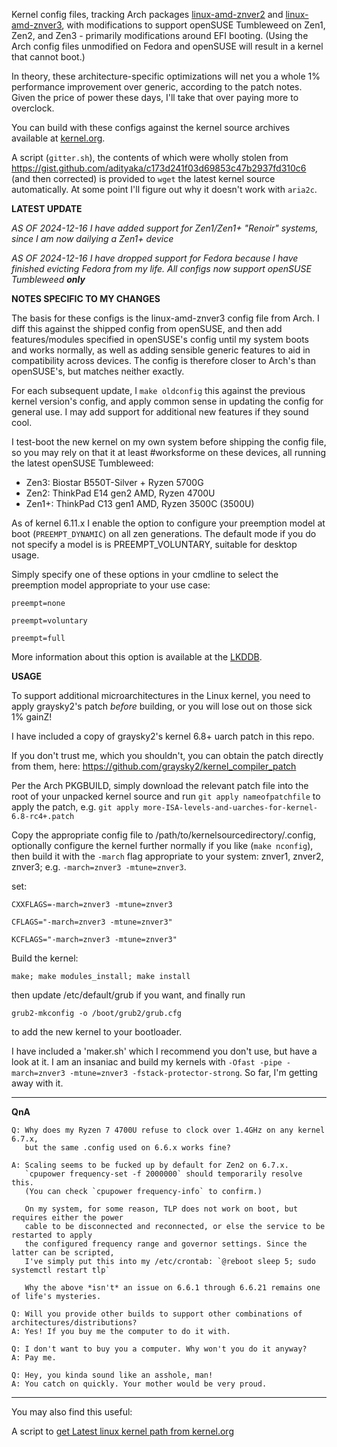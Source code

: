 Kernel config files, tracking Arch packages [linux-amd-znver2](https://aur.archlinux.org/packages/linux-amd-znver2 "linux-amd-znver2") and [linux-amd-znver3](https://aur.archlinux.org/packages/linux-amd-znver3 "linux-amd-znver3"), with modifications to support openSUSE Tumbleweed on Zen1, Zen2, and Zen3 - primarily modifications around EFI booting. (Using the Arch config files unmodified on Fedora and openSUSE will result in a kernel that cannot boot.)

In theory, these architecture-specific optimizations will net you a whole 1% performance improvement over generic, according to the patch notes. Given the price of power these days, I'll take that over paying more to overclock.

You can build with these configs against the kernel source archives available at [kernel.org](https://kernel.org).

A script (`gitter.sh`), the contents of which were wholly stolen from https://gist.github.com/adityaka/c173d241f03d69853c47b2937fd310c6 (and then corrected) is provided to `wget` the latest kernel source automatically. At some point I'll figure out why it doesn't work with `aria2c`.

**LATEST UPDATE**

_AS OF 2024-12-16 I have added support for Zen1/Zen1+ "Renoir" systems, since I am now dailying a Zen1+ device_

_AS OF 2024-12-16 I have dropped support for Fedora because I have finished evicting Fedora from my life. All configs now support openSUSE Tumbleweed **only**_

**NOTES SPECIFIC TO MY CHANGES**

The basis for these configs is the linux-amd-znver3 config file from Arch. I diff this against the shipped config from openSUSE, and then add features/modules specified in openSUSE's config until my system boots and works normally, as well as adding sensible generic features to aid in compatibility across devices. The config is therefore closer to Arch's than openSUSE's, but matches neither exactly.

For each subsequent update, I `make oldconfig` this against the previous kernel version's config, and apply common sense in updating the config for general use. I may add support for additional new features if they sound cool.

I test-boot the new kernel on my own system before shipping the config file, so you may rely on that it at least #worksforme on these devices, all running the latest openSUSE Tumbleweed:

* Zen3: Biostar B550T-Silver + Ryzen 5700G
* Zen2: ThinkPad E14 gen2 AMD, Ryzen 4700U
* Zen1+: ThinkPad C13 gen1 AMD, Ryzen 3500C (3500U)

As of kernel 6.11.x I enable the option to configure your preemption model at boot (`PREEMPT_DYNAMIC`) on all zen generations. The default mode if you do not specify a model is is PREEMPT_VOLUNTARY, suitable for desktop usage.

Simply specify one of these options in your cmdline to select the preemption model appropriate to your use case:

`preempt=none`

`preempt=voluntary`

`preempt=full`

More information about this option is available at the [LKDDB](https://cateee.net/lkddb/web-lkddb/PREEMPT_DYNAMIC.html).



**USAGE**

To support additional microarchitectures in the Linux kernel, you need to apply graysky2's patch *before* building, or you will lose out on those sick 1% gainZ!

I have included a copy of graysky2's kernel 6.8+ uarch patch in this repo.

If you don't trust me, which you shouldn't, you can obtain the patch directly from them, here:
https://github.com/graysky2/kernel_compiler_patch

Per the Arch PKGBUILD, simply download the relevant patch file into the root of your unpacked kernel source and run `git apply nameofpatchfile` to apply the patch, 
 e.g. `git apply more-ISA-levels-and-uarches-for-kernel-6.8-rc4+.patch`

Copy the appropriate config file to /path/to/kernelsourcedirectory/.config, optionally configure the kernel further normally if you like (`make nconfig`), then build it with the `-march` flag appropriate to your system: znver1, znver2, znver3; e.g. `-march=znver3 -mtune=znver3`.

set:

`CXXFLAGS=-march=znver3 -mtune=znver3`

`CFLAGS="-march=znver3 -mtune=znver3"`

`KCFLAGS="-march=znver3 -mtune=znver3"` 

Build the kernel:

`make; make modules_install; make install`

then update /etc/default/grub if you want, and finally run 

`grub2-mkconfig -o /boot/grub2/grub.cfg`

to add the new kernel to your bootloader.

I have included a 'maker.sh' which I recommend you don't use, but have a look at it. I am an insaniac and build my kernels with `-Ofast -pipe -march=znver3 -mtune=znver3 -fstack-protector-strong`. So far, I'm getting away with it.

------------

**QnA**


    Q: Why does my Ryzen 7 4700U refuse to clock over 1.4GHz on any kernel 6.7.x, 
       but the same .config used on 6.6.x works fine?

    A: Scaling seems to be fucked up by default for Zen2 on 6.7.x. 
       `cpupower frequency-set -f 2000000` should temporarily resolve this. 
       (You can check `cpupower frequency-info` to confirm.)

       On my system, for some reason, TLP does not work on boot, but requires either the power
       cable to be disconnected and reconnected, or else the service to be restarted to apply
       the configured frequency range and governor settings. Since the latter can be scripted,
       I've simply put this into my /etc/crontab: `@reboot sleep 5; sudo systemctl restart tlp`

       Why the above *isn't* an issue on 6.6.1 through 6.6.21 remains one of life's mysteries.

    Q: Will you provide other builds to support other combinations of architectures/distributions?
    A: Yes! If you buy me the computer to do it with.

    Q: I don't want to buy you a computer. Why won't you do it anyway?
    A: Pay me.

    Q: Hey, you kinda sound like an asshole, man!
    A: You catch on quickly. Your mother would be very proud.

-----------

You may also find this useful:

A script to [get Latest linux kernel path from kernel.org](https://gist.github.com/adityaka/c173d241f03d69853c47b2937fd310c6)
